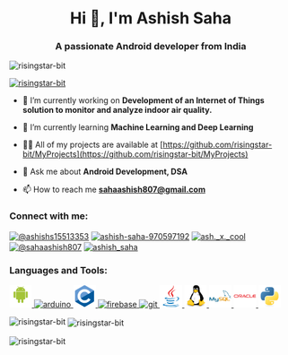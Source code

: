 <h1 align="center">Hi 👋, I'm Ashish Saha</h1>
<h3 align="center">A passionate Android developer from India</h3>

<p align="left"> <img src="https://komarev.com/ghpvc/?username=risingstar-bit&label=Profile%20views&color=0e75b6&style=flat" alt="risingstar-bit" /> </p>

<p align="left"> <a href="https://github.com/ryo-ma/github-profile-trophy"><img src="https://github-profile-trophy.vercel.app/?username=risingstar-bit" alt="risingstar-bit" /></a> </p>

- 🔭 I’m currently working on **Development of an Internet of Things solution to monitor and analyze indoor air quality.**

- 🌱 I’m currently learning **Machine Learning and Deep Learning**

- 👨‍💻 All of my projects are available at [https://github.com/risingstar-bit/MyProjects](https://github.com/risingstar-bit/MyProjects)

- 💬 Ask me about **Android Development, DSA**

- 📫 How to reach me **sahaashish807@gmail.com**

<h3 align="left">Connect with me:</h3>
<p align="left">
<a href="https://twitter.com/@ashishs15513353" target="blank"><img align="center" src="https://raw.githubusercontent.com/rahuldkjain/github-profile-readme-generator/master/src/images/icons/Social/twitter.svg" alt="@ashishs15513353" height="30" width="40" /></a>
<a href="https://linkedin.com/in/ashish-saha-970597192" target="blank"><img align="center" src="https://raw.githubusercontent.com/rahuldkjain/github-profile-readme-generator/master/src/images/icons/Social/linked-in-alt.svg" alt="ashish-saha-970597192" height="30" width="40" /></a>
<a href="https://instagram.com/ash._x._cool" target="blank"><img align="center" src="https://raw.githubusercontent.com/rahuldkjain/github-profile-readme-generator/master/src/images/icons/Social/instagram.svg" alt="ash._x._cool" height="30" width="40" /></a>
<a href="https://www.hackerrank.com/@sahaashish807" target="blank"><img align="center" src="https://raw.githubusercontent.com/rahuldkjain/github-profile-readme-generator/master/src/images/icons/Social/hackerrank.svg" alt="@sahaashish807" height="30" width="40" /></a>
<a href="https://www.leetcode.com/ashish_saha" target="blank"><img align="center" src="https://raw.githubusercontent.com/rahuldkjain/github-profile-readme-generator/master/src/images/icons/Social/leet-code.svg" alt="ashish_saha" height="30" width="40" /></a>
</p>

<h3 align="left">Languages and Tools:</h3>
<p align="left"> <a href="https://developer.android.com" target="_blank" rel="noreferrer"> <img src="https://raw.githubusercontent.com/devicons/devicon/master/icons/android/android-original-wordmark.svg" alt="android" width="40" height="40"/> </a> <a href="https://www.arduino.cc/" target="_blank" rel="noreferrer"> <img src="https://cdn.worldvectorlogo.com/logos/arduino-1.svg" alt="arduino" width="40" height="40"/> </a> <a href="https://www.cprogramming.com/" target="_blank" rel="noreferrer"> <img src="https://raw.githubusercontent.com/devicons/devicon/master/icons/c/c-original.svg" alt="c" width="40" height="40"/> </a> <a href="https://firebase.google.com/" target="_blank" rel="noreferrer"> <img src="https://www.vectorlogo.zone/logos/firebase/firebase-icon.svg" alt="firebase" width="40" height="40"/> </a> <a href="https://git-scm.com/" target="_blank" rel="noreferrer"> <img src="https://www.vectorlogo.zone/logos/git-scm/git-scm-icon.svg" alt="git" width="40" height="40"/> </a> <a href="https://www.java.com" target="_blank" rel="noreferrer"> <img src="https://raw.githubusercontent.com/devicons/devicon/master/icons/java/java-original.svg" alt="java" width="40" height="40"/> </a> <a href="https://www.linux.org/" target="_blank" rel="noreferrer"> <img src="https://raw.githubusercontent.com/devicons/devicon/master/icons/linux/linux-original.svg" alt="linux" width="40" height="40"/> </a> <a href="https://www.mysql.com/" target="_blank" rel="noreferrer"> <img src="https://raw.githubusercontent.com/devicons/devicon/master/icons/mysql/mysql-original-wordmark.svg" alt="mysql" width="40" height="40"/> </a> <a href="https://www.oracle.com/" target="_blank" rel="noreferrer"> <img src="https://raw.githubusercontent.com/devicons/devicon/master/icons/oracle/oracle-original.svg" alt="oracle" width="40" height="40"/> </a> <a href="https://www.python.org" target="_blank" rel="noreferrer"> <img src="https://raw.githubusercontent.com/devicons/devicon/master/icons/python/python-original.svg" alt="python" width="40" height="40"/> </a> </p>

<p><img align="left" src="https://github-readme-stats.vercel.app/api/top-langs?username=risingstar-bit&show_icons=true&locale=en&layout=compact" alt="risingstar-bit" /></p>

<p>&nbsp;<img align="center" src="https://github-readme-stats.vercel.app/api?username=risingstar-bit&show_icons=true&locale=en" alt="risingstar-bit" /></p>

<p><img align="center" src="https://github-readme-streak-stats.herokuapp.com/?user=risingstar-bit&" alt="risingstar-bit" /></p>
